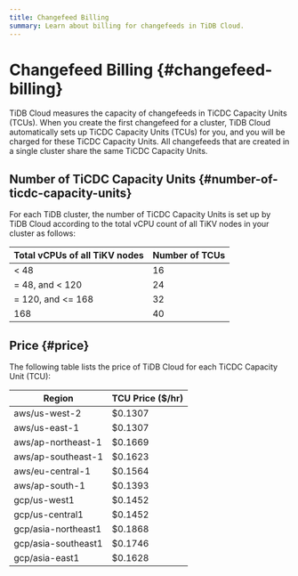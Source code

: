 ```yaml
---
title: Changefeed Billing
summary: Learn about billing for changefeeds in TiDB Cloud.
---
```


# Changefeed Billing {#changefeed-billing}

TiDB Cloud measures the capacity of changefeeds in TiCDC Capacity Units (TCUs). When you create the first changefeed for a cluster, TiDB Cloud automatically sets up TiCDC Capacity Units (TCUs) for you, and you will be charged for these TiCDC Capacity Units. All changefeeds that are created in a single cluster share the same TiCDC Capacity Units.

## Number of TiCDC Capacity Units {#number-of-ticdc-capacity-units}

For each TiDB cluster, the number of TiCDC Capacity Units is set up by TiDB Cloud according to the total vCPU count of all TiKV nodes in your cluster as follows:

| Total vCPUs of all TiKV nodes | Number of TCUs |
| ----------------------------- | -------------- |
| &#x3C; 48                     | 16             |
| = 48, and &#x3C; 120          | 24             |
| = 120, and &#x3C;= 168        | 32             |
| 168                           | 40             |

## Price {#price}

The following table lists the price of TiDB Cloud for each TiCDC Capacity Unit (TCU):

| Region              | TCU Price ($/hr) |
| ------------------- | ---------------- |
| aws/us-west-2       | $0.1307          |
| aws/us-east-1       | $0.1307          |
| aws/ap-northeast-1  | $0.1669          |
| aws/ap-southeast-1  | $0.1623          |
| aws/eu-central-1    | $0.1564          |
| aws/ap-south-1      | $0.1393          |
| gcp/us-west1        | $0.1452          |
| gcp/us-central1     | $0.1452          |
| gcp/asia-northeast1 | $0.1868          |
| gcp/asia-southeast1 | $0.1746          |
| gcp/asia-east1      | $0.1628          |
